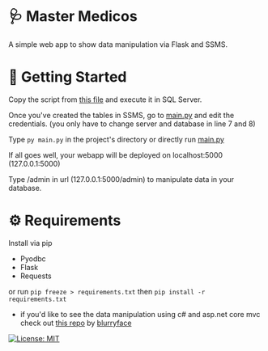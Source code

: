 # :stethoscope: Master Medicos
A simple web app to show data manipulation via Flask and SSMS.

# 🚀 Getting Started
Copy the script from [this file] and execute it in SQL Server.

Once you've created the tables in SSMS, go to [main.py] and edit the credentials. (you only have to change server and database in line 7 and 8)

Type `py main.py` in the project's directory or directly run [main.py]

If all goes well, your webapp will be deployed on localhost:5000 (127.0.0.1:5000)

Type /admin in url (127.0.0.1:5000/admin) to manipulate data in your database.

# :gear: Requirements
Install via pip

- Pyodbc
- Flask
- Requests

or run ```pip freeze > requirements.txt``` 
then ```pip install -r requirements.txt```

[this file]:https://github.com/cocomo29/MasterMedicos/blob/main/confirmation.sql
[main.py]:https://github.com/cocomo29/MasterMedicos/blob/main/main.py
- if you'd like to see the data manipulation using c# and asp.net core mvc check out [this repo](https://github.com/blurryface92/blurrybooks) by [blurryface](https://github.com/blurryface92)

[![License: MIT](https://img.shields.io/badge/License-MIT-purple.svg)](https://opensource.org/licenses/MIT)
